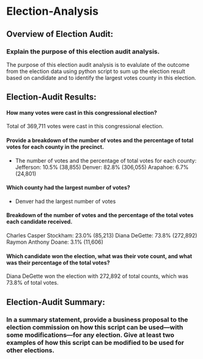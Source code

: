 # Election-Analysis
## Overview of Election Audit: 
### Explain the purpose of this election audit analysis.
The purpose of this election audit analysis is to evalulate of the outcome from the election data using python script to sum up the election result based on candidate and to identify the largest votes county in this election.

## Election-Audit Results: 
#### How many votes were cast in this congressional election?
Total of 369,711 votes were cast in this congressional election.

#### Provide a breakdown of the number of votes and the percentage of total votes for each county in the precinct.
- The number of votes and the percentage of total votes for each county:
  Jefferson: 10.5% (38,855)
  Denver: 82.8% (306,055)
  Arapahoe: 6.7% (24,801)

#### Which county had the largest number of votes?
- Denver had the largest number of votes

#### Breakdown of the number of votes and the percentage of the total votes each candidate received.

  Charles Casper Stockham: 23.0% (85,213)
  Diana DeGette: 73.8% (272,892)
  Raymon Anthony Doane: 3.1% (11,606)

#### Which candidate won the election, what was their vote count, and what was their percentage of the total votes?
  Diana DeGette won the election with 272,892 of total counts, which was 73.8% of total votes.

## Election-Audit Summary: 
### In a summary statement, provide a business proposal to the election commission on how this script can be used—with some modifications—for any election. Give at least two examples of how this script can be modified to be used for other elections.

